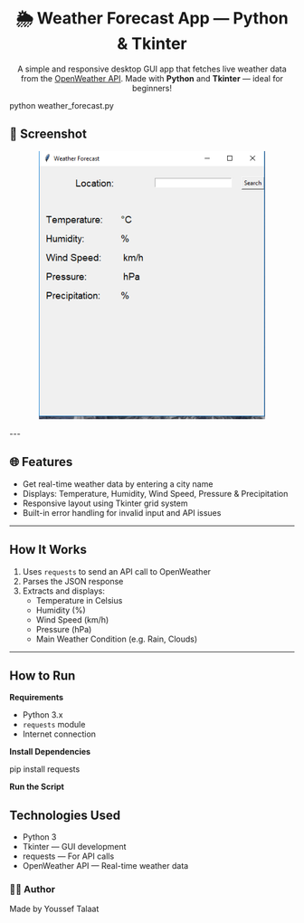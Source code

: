 <h1 align="center">🌦️ Weather Forecast App — Python & Tkinter</h1>

<p align="center">
  A simple and responsive desktop GUI app that fetches live weather data from the <a href="https://openweathermap.org/api" target="_blank">OpenWeather API</a>.  
  Made with <strong>Python</strong> and <strong>Tkinter</strong> — ideal for beginners!
</p>


python weather_forecast.py
<h2>📸 Screenshot</h2> <p align="center"> <img src="screenshot.png" width="400" alt="Weather App Screenshot"/> </p>
---

<h2>🌐 Features</h2>

<ul>
  <li>Get real-time weather data by entering a city name</li>
  <li>Displays: Temperature, Humidity, Wind Speed, Pressure & Precipitation</li>
  <li>Responsive layout using Tkinter grid system</li>
  <li>Built-in error handling for invalid input and API issues</li>
</ul>

---

<h2> How It Works</h2>

<ol>
  <li>Uses <code>requests</code> to send an API call to OpenWeather</li>
  <li>Parses the JSON response</li>
  <li>Extracts and displays:
    <ul>
      <li>Temperature in Celsius</li>
      <li>Humidity (%)</li>
      <li>Wind Speed (km/h)</li>
      <li>Pressure (hPa)</li>
      <li>Main Weather Condition (e.g. Rain, Clouds)</li>
    </ul>
  </li>
</ol>

---

<h2> How to Run</h2>

<p><strong> Requirements</strong></p>

- Python 3.x  
- `requests` module  
- Internet connection  

<p><strong> Install Dependencies</strong></p>

pip install requests
<p><strong> Run the Script</strong></p>



<h2> Technologies Used</h2>
<ul>
 <li> Python 3</li>
<li> Tkinter — GUI development</li>
<li> requests — For API calls</li>
<li> OpenWeather API — Real-time weather data</li>
 </ul>
 
<h3>👨‍💻 Author</h3> <p>Made by Youssef Talaat</p>
